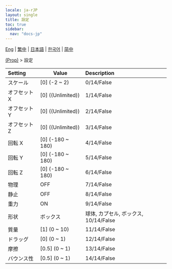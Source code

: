 ```yaml
---
locale: ja-rJP
layout: single
title: 設定
toc: true
sidebar:
  nav: "docs-jp"
---
```

[Eng](/dancexr/menu/2025.4/prop/settings) | [繁中](/tw/dancexr/menu/2025.4/prop/settings) | [日本語](/jp/dancexr/menu/2025.4/prop/settings) | [한국어](/kr/dancexr/menu/2025.4/prop/settings) | [简中](/zh/dancexr/menu/2025.4/prop/settings)

[(Prop)](../menu#(Prop)) > 設定



| Setting | Value | Description |
| :--- | --- | :--- |
| スケール | [0] (-2 ~ 2) | 0/14/False
| オフセットX | [0] ((Unlimited)) | 1/14/False
| オフセットY | [0] ((Unlimited)) | 2/14/False
| オフセットZ | [0] ((Unlimited)) | 3/14/False
| 回転 X | [0] (-180 ~ 180) | 4/14/False
| 回転 Y | [0] (-180 ~ 180) | 5/14/False
| 回転 Z | [0] (-180 ~ 180) | 6/14/False
| 物理 | OFF | 7/14/False
| 静止 | OFF | 8/14/False
| 重力 | ON | 9/14/False
| 形状 | ボックス | 球体, カプセル, ボックス, 10/14/False
| 質量 | [1] (0 ~ 10) | 11/14/False
| ドラッグ | [0] (0 ~ 1) | 12/14/False
| 摩擦 | [0.5] (0 ~ 1) | 13/14/False
| バウンス性 | [0.5] (0 ~ 1) | 14/14/False
